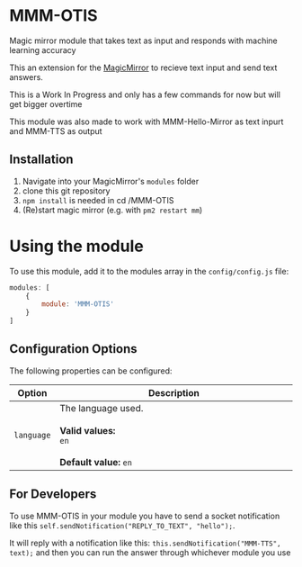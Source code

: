 # MMM-OTIS
Magic mirror module that takes text as input and responds with machine learning accuracy

This an extension for the [MagicMirror](https://github.com/MichMich/MagicMirror) to recieve text input and send text answers.

This is a Work In Progress and only has a few commands for now but will get bigger overtime

This module was also made to work with MMM-Hello-Mirror as text inpurt and MMM-TTS as output

## Installation
1. Navigate into your MagicMirror's `modules` folder
2. clone this git repository
3. `npm install` is needed in cd /MMM-OTIS
4. (Re)start magic mirror (e.g. with `pm2 restart mm`)

# Using the module
To use this module, add it to the modules array in the `config/config.js` file:

```javascript
modules: [
    {
        module: 'MMM-OTIS'
    }
]
```

## Configuration Options
The following properties can be configured:

<table width="100%">
	<thead>
		<tr>
			<th>Option</th>
			<th width="100%">Description</th>
		</tr>
	<thead>
	<tbody>
		<tr>
			<td><code>language</code></td>
			<td>
				The language used.
				<br>
				<br><b>Valid values:</b> 
				<br><code>en</code>
				<br>
				<br><b>Default value:</b> <code>en</code>
			</td>
		</tr>	
	</tbody>
</table>

## For Developers

To use MMM-OTIS in your module you have to send a socket notification like this `self.sendNotification("REPLY_TO_TEXT", "hello");`.

It will reply with a notification like this: `this.sendNotification("MMM-TTS", text);` and then you can run the answer through whichever module you use

